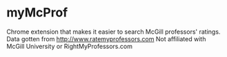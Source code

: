 # myMcProf
Chrome extension that makes it easier to search McGill professors' ratings. Data gotten from http://www.ratemyprofessors.com
Not affiliated with McGill University or RightMyProfessors.com
